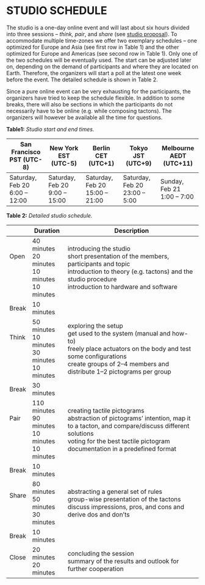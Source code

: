 # STUDIO SCHEDULE
The studio is a one-day online event and will last about six hours
divided into three sessions – *think, pair*, and *share* (see [studio proposal](https://doi.org/10.1145/3430524.3442699)). To
accommodate multiple time-zones we offer two exemplary schedules
 – one optimized for Europe and Asia (see first row in Table 1)
and the other optimized for Europe and Americas (see second row
in Table 1). Only one of the two schedules will be eventually used.
The start can be adjusted later on, depending on the demand of
participants and where they are located on Earth. Therefore, the
organizers will start a poll at the latest one week before the event.
The detailed schedule is shown in Table 2.

Since a pure online event can be very exhausting for the participants,
the organizers have tried to keep the schedule flexible.
In addition to some breaks, there will also be sections in which
the participants do not necessarily have to be online (e.g. while
composing tactons). The organizers will however be available all
the time for questions.


**Table1:** *Studio start and end times.*

| San Francisco<br/> PST (UTC-8) | New York<br/> EST (UTC-5)     | Berlin<br/> CET (UTC+1)        | Tokyo<br/> JST (UTC+9)         | Melbourne<br/> AEDT (UTC+11)   |
|--------------------------------|-------------------------------|--------------------------------|--------------------------------|--------------------------------|
| Saturday, Feb 20<br/> 6:00 – 12:00  | Saturday, Feb 20<br/> 9:00 – 15:00 | Saturday, Feb 20<br/> 15:00 – 21:00 | Saturday, Feb 20<br/> 23:00 – 5:00  | Sunday, Feb 21<br/> 1:00 – 7:00   |


**Table 2:** *Detailed studio schedule.*

|                              | Duration                                                    | Description                                                                                                                                                                                                             |
|------------------------------|-------------------------------------------------------------|-------------------------------------------------------------------------------------------------------------------------------------------------------------------------------------------------------------------------|
| Open<br/> <br/> <br/> <br/>  | 40 minutes<br/> 20 minutes<br/> 10 minutes<br/> 10 minutes  | introducing the studio<br/> short presentation of the members, participants and topic<br/> introduction to theory (e.g. tactons) and the studio procedure<br/> introduction to hardware and software                    |
| Break                        | 10 minutes                                                  |                                                                                                                                                                                                                         |
| Think<br/> <br/> <br/> <br/> | 50 minutes<br/> 10 minutes<br/> 30 minutes<br/> 10 minutes  | exploring the setup<br/> get used to the system (manual and how-to)<br/> freely place actuators on the body and test some configurations<br/> create groups of 2–4 members and distribute 1–2 pictograms per group      |
| Break                        | 30 minutes                                                  |                                                                                                                                                                                                                         |
| Pair<br/> <br/> <br/> <br/>  | 110 minutes<br/> 90 minutes<br/> 10 minutes<br/> 10 minutes | creating tactile pictograms<br/> abstraction of pictograms’ intention, map it to a tacton, and compare/discuss different solutions<br/> voting for the best tactile pictogram<br/> documentation in a predefined format |
| Break                        | 10 minutes                                                  |                                                                                                                                                                                                                         |
| Share<br/> <br/> <br/>       | 80 minutes<br/> 50 minutes<br/> 30 minutes                  | abstracting a general set of rules<br/> group-wise presentation of the tactons<br/> discuss impressions, pros, and cons and derive dos and don’ts                                                                       |
| Break                        | 10 minutes                                                  |                                                                                                                                                                                                                         |
| Close<br/> <br/>             | 20 minutes<br/> 20 minutes                                  | concluding the session<br/> summary of the results and outlook for further cooperation                                                                                                                                  |
